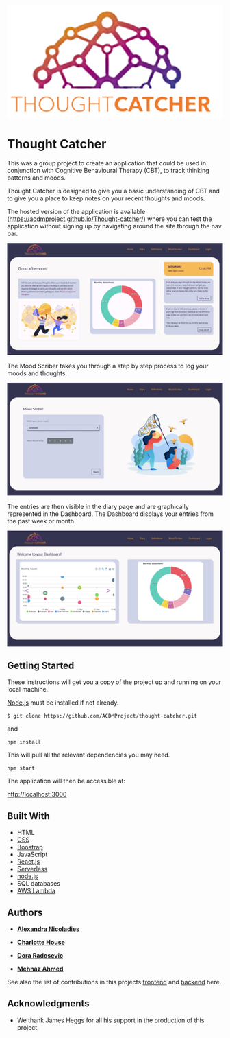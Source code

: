 

![Thought Catcher Logo](/src/components/Logo.png)
# Thought Catcher

This was a group project to create an application that could be used in conjunction with Cognitive Behavioural Therapy (CBT), to track thinking patterns and moods.

Thought Catcher is designed to give you a basic understanding of CBT and to give you a place to keep notes on your recent thoughts and moods. 

The hosted version of the application is available (https://acdmproject.github.io/Thought-catcher/) where you can test the application without signing up by navigating around the site through the nav bar.

![Thought Catcher Logo](/src/TC_home.jpeg)

The Mood Scriber takes you through a step by step process to log your moods and thoughts.

![Thought Catcher Logo](/src/TC_scriber.jpeg)

The entries are then visible in the diary page and are graphically represented in the Dashboard. The Dashboard displays your entries from the past week or month.

![Thought Catcher Logo](/src/TC_dashboard.jpeg)

## Getting Started

These instructions will get you a copy of the project up and running on your local machine. 

[Node.js](https://nodejs.org/en/) must be installed if not already.

```
$ git clone https://github.com/ACDMProject/thought-catcher.git
```
and

```
npm install 
```
This will pull all the relevant dependencies you may need. 

```
npm start
```
The application will then be accessible at:

[http://localhost:3000](http://localhost:3000)

## Built With

- HTML
- [CSS](https://developer.mozilla.org/en-US/docs/Web/CSS)
- [Boostrap](https://getbootstrap.com/)
- JavaScript
- [React.js](https://reactjs.org/)
- [Serverless](https://serverless.com/)
- [node.js](https://nodejs.org/en/)
- SQL databases
- [AWS Lambda](https://aws.amazon.com/lambda/)

## Authors

- [**Alexandra Nicoladies**](https://github.com/alexandra257)

- [**Charlotte House**](https://github.com/lottieh)

- [**Dora Radosevic**](https://github.com/dorarad17) 

- [**Mehnaz Ahmed**](https://github.com/MehnazA2019)

See also the list of contributions in this projects [frontend](https://github.com/ACDMProject/thought-catcher/pulse/monthly) and [backend](https://github.com/ACDMProject/Thought-Catcher-Backend/pulse/monthly) here.


## Acknowledgments

- We thank James Heggs for all his support in the production of this project.
